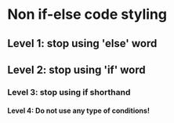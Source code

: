 # Non if-else code styling

## Level 1: stop using 'else' word

## Level 2: stop using 'if' word

### Level 3: stop using if shorthand

#### Level 4: Do not use any type of conditions!
